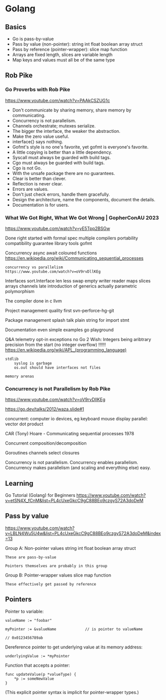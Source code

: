 Golang
======

Basics
------

* Go is pass-by-value
* Pass by value (non-pointer):			string int float boolean array struct
* Pass by reference (pointer-wrapper):	slice map function
* Arrays are fixed length, slices are variable length
* Map keys and values must all be of the same type



Rob Pike
--------

### Go Proverbs with Rob Pike

https://www.youtube.com/watch?v=PAAkCSZUG1c

* Don't communicate by sharing memory, share memory by communicating.
* Concurrency is not parallelism.
* Channels orchestrate; mutexes serialize.
* The bigger the interface, the weaker the abstraction.
* Make the zero value useful.
* interface{} says nothing.
* Gofmt's style is no one's favorite, yet gofmt is everyone's favorite.
* A little copying is better than a little dependency.
* Syscall must always be guarded with build tags.
* Cgo must always be guarded with build tags.
* Cgo is not Go.
* With the unsafe package there are no guarantees.
* Clear is better than clever.
* Reflection is never clear.
* Errors are values.
* Don't just check errors, handle them gracefully.
* Design the architecture, name the components, document the details.
* Documentation is for users.


### What We Got Right, What We Got Wrong | GopherConAU 2023

https://www.youtube.com/watch?v=yE5Tpp2BSGw

Done right
	started with formal spec
	multiple compilers
	portability
	compatibility guarantee
	library
	tools
	gofmt

Concurrency
	async await
	coloured functions
	https://en.wikipedia.org/wiki/Communicating_sequential_processes

	concurrency vs parallelism
	https://www.youtube.com/watch?v=oV9rvDllKEg

Interfaces
	sort.Interface len less swap
	empty writer reader
	maps slices arrays channels
	late introduction of generics
	actually parametric polymorphism

The compiler
	done in c
	llvm

Project management
	quality first
	svn-perforce-hg-git

Package management
	splash talk
	plain string for import stmt

Documentation
	even simple examples
	go playground

Q&A
	telemetry opt-in
	exceptions
	no Go 2
	Wish: Integers being aribtrary precision from the start (no integer overflow)   !!!!!!
	https://en.wikipedia.org/wiki/APL_(programming_language)

	stdlib
		syslog is garbage
		os.out should have interfaces not files

	memory arenas



### Concurrency is not Parallelism by Rob Pike

https://www.youtube.com/watch?v=oV9rvDllKEg

https://go.dev/talks/2012/waza.slide#1

concurrent: computer io devices, eg keyboard mouse display
parallel: vector dot product

CAR (Tony) Hoare - Communicating sequential processes 1978

Concurrent composition/decomposition

Goroutines
	channels
	select
	closures

Concurrency is not parallelism.
Concurrency enables parallelism.
Concurrency makes parallelism (and scaling and everything else) easy.



Learning
--------

Go Tutorial (Golang) for Beginners
https://www.youtube.com/watch?v=etSN4X_fCnM&list=PL4cUxeGkcC9gC88BEo9czgyS72A3doDeM






Pass by value
-------------

https://www.youtube.com/watch?v=LBLN4Wu5U4w&list=PL4cUxeGkcC9gC88BEo9czgyS72A3doDeM&index=13

Group A: Non-pointer values
	string
	int
	float
	boolean
	array
	struct

	These are pass-by-value

	Pointers themselves are probably in this group

Group B: Pointer-wrapper values
	slice
	map
	function

	These effectively get passed by reference


Pointers
--------

Pointer to variable:

	valueName := "foobar"

	myPointer := &valueName 			// is pointer to valueName

	// 0x0123456789ab

Dereference pointer to get underlying value at its memory address:

	underlyingValue := *myPointer

Function that accepts a pointer:

	func updateValue(p *valueType) {
		*p := someNewValue
	}

(This explicit pointer syntax is implicit for pointer-wrapper types.)





